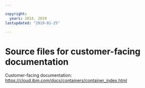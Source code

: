 ```yaml
---

copyright:
  years: 2014, 2019
lastupdated: "2019-01-25"

---
```



# Source files for customer-facing documentation

Customer-facing documentation: https://cloud.ibm.com/docs/containers/container_index.html



